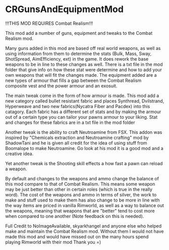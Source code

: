 # CRGunsAndEquipmentMod
!!!THIS MOD REQUIRES Combat Realism!!!

This mod add a number of guns, equipment and tweaks to the Combat Realism mod.  

Many guns added in this mod are based off real world weapons, as well as using information from them to determine the stats (Bulk, Mass, Sway, ShotSpread, AimEfficiency, ext) in the game. It does rework the base weapons to be in line to these changes as well.  There is a txt file in the mod folder that give info on how these stat were determine and how to add your own weapons that will fit the changes made.
The equipment added are a new types of armour that fills a gap between the Combat Realism composite vest and the power armour and an exosuit.

The main tweak come in the form of how armour is made.  This mod add a new category called bullet resistant fabric and places Synthread, Dvilstrand, Hyperweave and two new fabrics(Nycatra Fiber and Pacdex) into this catagory.  Each fabric has a different set of stats and by making the armour out of a certain type you can tailor your pawns armour to your liking.  Stat and changes for these fabrics are in a txt file in the mod folder

Another tweak is the ability to craft Neutroamine from FSX.  This addon was inspired by "Chemicals extraction and Neutroamine crafting" mod by ShadowTani and he is given all credit for the idea of using stuff from Boomalope to make Neutroamine. Go look at his mod it is a good mod and a creative idea.

Yet another tweak is the Shooting skill effects a how fast a pawn can reload a weapon.

By default and changes to the weapons and ammo change the balance of this mod compare to that of Combat Realism.  This means some weapon may be just better than other in certain roles (which is true in the really word). The cost of the weapons and ammo in terms of silver, the work to make and stuff used to make them has also change to be more in line with the way items are priced in vanilla Rimworld, as well as a way to balance out the weapons, meaning that weapons that are "better" tend to cost more when compared to one another (Note feedback on this is needed).

Full Credit to NoImageAvailable, skyarkhangel and anyone else who helped make and maintain the Combat Realism mod. Without them I would not have made this mod and would have missed out on the many hours spend playing Rimworld with their mod Thank you =)

